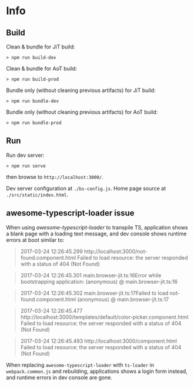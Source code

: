 # Info

## Build

Clean & bundle for JiT build:

```shell
> npm run build-dev
```

Clean & bundle for AoT build:

```shell
> npm run build-prod
```

Bundle only (without cleaning previous artifacts) for JiT build:

```shell
> npm run bundle-dev
```

Bundle only (without cleaning previous artifacts) for AoT build:

```shell
> npm run bundle-prod
```

## Run

Run dev server:

```shell
> npm run serve
```

then browse to `http://localhost:3000/`.

Dev server configuration at `./bs-config.js`.
Home page source at `./src/static/index.html`.

## awesome-typescript-loader issue

When using *awesome-typescript-loader* to transpile TS, application shows
a blank page with a loading text message, and dev console shows runtime
errors at boot similar to:

> 2017-03-24 12:26:45.299 http://localhost:3000/not-found.component.html Failed to load resource: the server responded with a status of 404 (Not Found)

> 2017-03-24 12:26:45.301 main.browser-jit.ts:16Error while bootstrapping application:
(anonymous) @ main.browser-jit.ts:16

> 2017-03-24 12:26:45.302 main.browser-jit.ts:17Failed to load not-found.component.html
(anonymous) @ main.browser-jit.ts:17

> 2017-03-24 12:26:45.477 http://localhost:3000/templates/default/color-picker.component.html Failed to load resource: the server responded with a status of 404 (Not Found)

> 2017-03-24 12:26:45.493 http://localhost:3000/component.html Failed to load resource: the server responded with a status of 404 (Not Found)

When replacing `awesome-typescript-loader` with `ts-loader` in 
`webpack.common.js` and rebuilding, applications shows a login form instead,
and runtime errors in dev console are gone.
